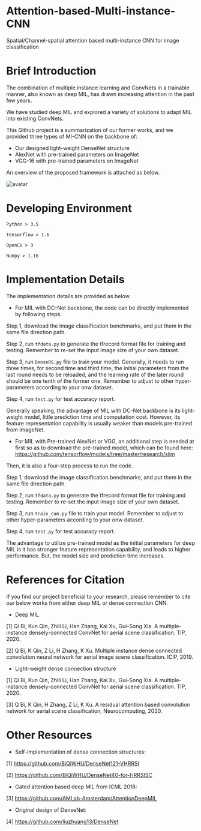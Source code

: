 # Attention-based-Multi-instance-CNN
Spatial/Channel-spatial attention based multi-instance CNN for image classification

# Brief Introduction
The combination of multiple instance learning and ConvNets in a trainable manner, also known as deep MIL, has drawn increasing attention in the past few years.

We have studied deep MIL and explored a variety of solutions to adapt MIL into existing ConvNets.

This Github project is a summarization of our former works, and we provided three types of MI-CNN on the backbone of:
 - Our designed light-weight DenseNet structure
 - AlexNet with pre-trained parameters on ImageNet
 - VGG-16 with pre-trained parameters on ImageNet
 
 An overview of the proposed framework is attached as below.
 
 ![avatar](/3.jpg)

# Developing Environment

```
Python > 3.5

Tensorflow > 1.6

OpenCV > 3

Numpy > 1.16
```

# Implementation Details
The implementation details are provided as below.

- For MIL with DC-Net backbone, the code can be directly implemented by following steps.

Step 1, download the image classification benchmarks, and put them in the same file direction path.

Step 2, run ```tfdata.py``` to generate the tfrecord format file for training and testing. Remember to re-set the input image size of your own dataset.

Step 3, run ```DenseRS.py``` file to train your model. Generally, it needs to run three times, for second time and third time, the initial parameters from the last round needs to be reloaded, and the learning rate of the later round should be one tenth of the former one. Remember to adjust to other hyper-parameters according to your onw dataset. 

Step 4, run ```test.py``` for test accuracy report.

Generally speaking, the advantage of MIL with DC-Net backbone is its light-weight model, little prediction time and computation cost. However, its feature representation capability is usually weaker than models pre-trained from ImageNet. 


- For MIL with Pre-trained AlexNet or VGG, an additional step is needed at first so as to download the pre-trained model, which can be found here: https://github.com/tensorflow/models/tree/master/research/slim

Then, it is also a four-step process to run the code.

Step 1, download the image classification benchmarks, and put them in the same file direction path.

Step 2, run ```tfdata.py``` to generate the tfrecord format file for training and testing. Remember to re-set the input image size of your own dataset.

Step 3, run ```train_cam.py``` file to train your model. Remember to adjust to other hyper-parameters according to your onw dataset. 

Step 4, run ```test.py``` for test accuracy report.

The advantage to utilize pre-trained model as the initial parameters for deep MIL is it has stronger feature representation capability, and leads to higher performance. But, the model size and prediction time increases.


# References for Citation
If you find our project beneficial to your research, please remember to cite our below works from either deep MIL or dense connection CNN.

 - Deep MIL

[1] Qi Bi, Kun Qin, Zhili Li, Han Zhang, Kai Xu, Gui-Song Xia. A multiple-instance densely-connected ConvNet for aerial scene classification. TIP, 2020.

[2] Q Bi, K Qin, Z Li, H Zhang, K Xu. Multiple instance dense connected convolution neural network for aerial image scene classification. ICIP, 2019.


 - Light-weight dense connection structure

[1] Qi Bi, Kun Qin, Zhili Li, Han Zhang, Kai Xu, Gui-Song Xia. A multiple-instance densely-connected ConvNet for aerial scene classification. TIP, 2020.

[3] Q Bi, K Qin, H Zhang, Z Li, K Xu. A residual attention based convolution network for aerial scene classification, Neurocomputing, 2020.


# Other Resources

 - Self-implementation of dense connection structures:

[1] https://github.com/BiQiWHU/DenseNet121-VHRRSI

[2] https://github.com/BiQiWHU/DenseNet40-for-HRRSISC

 - Gated attention based deep MIL from ICML 2018:

[3] https://github.com/AMLab-Amsterdam/AttentionDeepMIL 

- Original design of DenseNet:

[4] https://github.com/liuzhuang13/DenseNet
